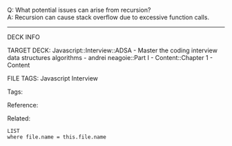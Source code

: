 Q: What potential issues can arise from recursion?  
A: Recursion can cause stack overflow due to excessive function calls.
<!--ID: 1690027055447-->

---

DECK INFO

TARGET DECK: Javascript::Interview::ADSA - Master the coding interview data structures algorithms - andrei neagoie::Part I - Content::Chapter 1 - Content

FILE TAGS: Javascript Interview

Tags:

Reference:

Related:

```dataview
LIST
where file.name = this.file.name
```
